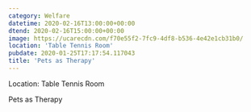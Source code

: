 ```yaml
---
category: Welfare
datetime: 2020-02-16T13:00:00+00:00
dtend: 2020-02-16T15:00:00+00:00
image: https://ucarecdn.com/f70e55f2-7fc9-4df8-b536-4e42e1cb31b0/
location: 'Table Tennis Room'
pubdate: 2020-01-25T17:17:54.117043
title: 'Pets as Therapy'
---
```

Location: Table Tennis Room

Pets as Therapy